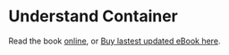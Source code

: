 # Understand Container

Read the book [online](https://www.devicu.com/understand_container/), or [Buy
lastest updated eBook here](https://leanpub.com/understand-container/).


